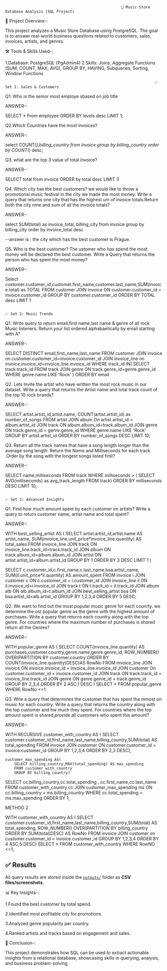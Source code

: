                                                         🎵 Music Store Database Analysis (SQL Project)

📌 Project Overview-:

This project analyzes a Music Store Database using PostgreSQL.
The goal is to answer real-world business questions related to customers, sales, invoices, artists, and genres.   

🛠 Tools & Skills Used-:

1.Database: PostgreSQL (PgAdmin4)
2.Skills: Joins, Aggregate Functions (SUM, COUNT, MAX, AVG), GROUP BY, HAVING, Subqueries, Sorting, Window Functions


                                                                       ✅ Set 1: Sales & Customers

Q1: Who is the senior most employe sbased on job title

ANSWER-: 

SELECT * From employee
ORDER BY levels desc
LIMIT 1;


Q2.Which Countries have the most invoices?

ANSWER-:

select COUNT(*),billing_country
from invoice
group by billing_country
order by COUNT(*) desc;

Q3. what are the top 3 value of total invoice?

ANSWER-:

SELECT total from invoice
ORDER by total desc
LIMIT 3

Q4. Which city has the best customers? we would like to throw a promotional music festival in the city 
we made the most money. Write a query that returns one city that has the highest um of invoice
totals.Return both the city nme and sum of all the invoice totals?

ANSWER-:

select SUM(total) as invoice_total, billing_city
from invoice 
group by billing_city
order by invoice_total desc

--answer is : the city which has the best customer is Prague.

Q5. Who is the best customer? The ustomer who has spend the most money will be declared 
the best customer. Write a Query that returns the person who has spent the most money?

ANSWER-:

Select customer.customer_id,customer.first_name,customer.last_name,SUM(invoice.total) as TOTAL
FROM customer
JOIN invoice ON 
customer.customer_id = invoice.customer_id
GROUP BY customer.customer_id
ORDER BY TOTAL desc
LIMIT 1

                                                                          ✅ Set 2: Music Trends

 Q1. Write query to return email,first name,last name & genre of all rock Music listeners. 
 Return your list ordered alphabaetically by email starting with A?

ANSWER-:

 SELECT DISTINCT email,first_name,last_name
 FROM customer 
 JOIN invoice on customer.customer_id=invoice.customer_id
 JOIN invoice_line on invoice.invoice_id=invoice_line.invoice_id
 WHERE track_id IN(
	SELECT track.track_id FROM track
	JOIN genre ON track.genre_id=genre.genre_id
	WHERE genre.name LIKE 'Rock'
)
ORDER BY email

Q2. Lets Invite the artist who have written the most rock music in our dataset. 
Write a query that returns the Artist name and total track count of the top 10 rock brands?

ANSWER-:

SELECT artist.artist_id,artist.name, COUNT(artist.artist_id) as number_of_songs
FROM artist 
JOIN album On artist.artist_id = album.artist_id
JOIN track ON album.album_id=track.album_id
JOIN genre ON track.genre_id = genre.genre_id
WHERE genre.name LIKE 'Rock'
GROUP BY artist.artist_id
ORDER BY number_of_songs DESC 
LIMIT 10;

Q3. Return all the track names that have a song length longer than the average song length.
Return the Name and Milliseconds for each track .Order by the song with the longest 
songs listed first?

ANSWER-:

SELECT name,milliseconds 
FROM track
WHERE milliseconds > (
	SELECT AVG(milliseconds) as avg_track_length
	FROM track)
ORDER BY milliseconds DESC
LIMIT 10;


                                                                           ✅ Set 3: Advanced Insights

Q1. Find how much amount spent by each customer on artists? Write a query to return
customer name, artist name and total spent?

ANSWER-:

WITH best_selling_artist AS (
	SELECT artist.artist_id,artist.name AS artist_name,
	SUM(invoice_line.unit_price*invoice_line.quantity) AS total_sales
	FROM invoice_line 
	JOIN track ON invoice_line.track_id=track.track_id
	JOIN album ON track.album_id=album.album_id
	JOIN artist ON artist.artist_id=album.artist_id
	GROUP BY 1
	ORDER BY 3 DESC
	LIMIT 1
)

SELECT c.customer_id,c.first_name,c.last_name,bsa.artist_name,
SUM(il.unit_price*il.quantity) AS amount_spent
FROM invoice i 
JOIN customer c ON c.customer_id = i.customer_id
JOIN invoice_line il ON il.invoice_id=i.invoice_id
JOIN track t ON t.track_id = il.track_id
JOIN album alb ON alb.album_id=t.album_id
JOIN best_selling_artist bsa ON bsa.artist_id=alb.artist_id
GROUP BY 1,2,3,4
ORDER BY 5 DESC;

Q2. We want to find out the most popular music genre for each counrty.
we determine the ost popular genre as the genre with the highest amount of purchases. 
Write a query that returns each country along with the top genre. For countries where 
the maximum number of purchases is shared return all the Genres?

ANSWER-:

WITH popular_genre AS
(
	SELECT COUNT(invoice_line.quantity) AS purchases,customer.country,genre.name,genre.genre_id,
	ROW_NUMBER() OVER(PARTITION BY customer.country ORDER BY COUNT(invoice_line.quantity)DESC)AS RowNo
	FROM invoice_line
	JOIN invoice ON invoice.invoice_id = invoice_line.invoice_id
	JOIN customer On customer.customer_id = invoice.customer_id
	JOIN track ON track.track_id = invoice_line.track_id
	JOIN genre ON genre.genre_id = track.genre_id
	GROUP BY 2,3,4
	ORDER BY 2 ASC,1 DESC
)
SELECT * FROM popular_genre WHERE RowNo <=1

Q3. Wrie a query that determines the customer that has spent the mmost on music for each country.
Write a query that returns the country along with the top customer and hw much they spent.
For countries where the top amount spent is shared,provide all customers who spent this amount?

ANSWER-:

WITH RECURSIVE
	customer_with_country AS (
		SELECT customer.customer_id,first_name,last_name,billing_country,SUM(total) AS total_spending
		FROM invoice 
		JOIN customer ON customer.customer_id = invoice.customer_id
		GROUP BY 1,2,3,4
		ORDER BY 2,3 DESC),

	customer_max_spending AS(
		SELECT billing_country,MAX(total_spending) AS max_spending
		FROM customer_with_country
		GROUP BY billing_country)
		
SELECT cc.billing_country,cc.total_spending , cc.first_name,cc.last_name
FROM customer_with_country cc
JOIN customer_max_spending ms
ON cc.billing_country = ms.billing_country
WHERE cc.total_spending = ms.max_spending
ORDER BY 1;

METHOD 2

WITH customer_with_country AS (
	SELECT customer.customer_id,first_name,last_name,billing_country,SUM(total) AS total_spending,
	ROW_NUMBER() OVER(PARTITION BY billing_country ORDER BY SUM(total)DESC) AS RowNo
	FROM invoice
	JOIN customer on customer.customer_id = invoice.customer_id
	GROUP BY 1,2,3,4
	ORDER BY 4 ASC,5 DESC)
SELECT * FROM customer_with_country WHERE RowNO <=1;

## ✅ Results
All query results are stored inside the [`outputs/`](./outputs) folder as **CSV files/screenshots**.


📊 Key Insights-:

1.Found the best customer by total spend.

2.Identified most profitable city for promotions.

3.Analyzed genre popularity per country.

4.Ranked artists and tracks based on engagement and sales.

🚀 Conclusion-:

This project demonstrates how SQL can be used to extract actionable insights from a relational database, showcasing skills in querying, analysis, and business problem-solving
